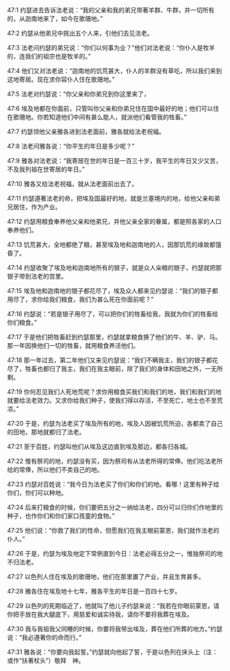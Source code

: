<a id="1"></a>47:1  约瑟进去告诉法老说：“我的父亲和我的弟兄带著羊群、牛群，并一切所有的，从迦南地来了，如今在歌珊地。”  

<a id="2"></a>47:2  约瑟从他弟兄中挑出五个人来，引他们去见法老。  

<a id="3"></a>47:3  法老问约瑟的弟兄说：“你们以何事为业？”他们对法老说：“你仆人是牧羊的，连我们的祖宗也是牧羊的。”  

<a id="4"></a>47:4  他们又对法老说：“迦南地的饥荒甚大，仆人的羊群没有草吃，所以我们来到这地寄居。现在求你容仆人住在歌珊地。”  

<a id="5"></a>47:5  法老对约瑟说：“你父亲和你弟兄到你这里来了，  

<a id="6"></a>47:6  埃及地都在你面前，只管叫你父亲和你弟兄住在国中最好的地；他们可以住在歌珊地。你若知道他们中间有甚么能人，就派他们看管我的牲畜。”  

<a id="7"></a>47:7  约瑟领他父亲雅各进到法老面前，雅各就给法老祝福。  

<a id="8"></a>47:8  法老问雅各说：“你平生的年日是多少呢？”  

<a id="9"></a>47:9  雅各对法老说：“我寄居在世的年日是一百三十岁，我平生的年日又少又苦，不及我列祖在世寄居的年日。”  

<a id="10"></a>47:10  雅各又给法老祝福，就从法老面前出去了。  

<a id="11"></a>47:11  约瑟遵著法老的命，把埃及国最好的地，就是兰塞境内的地，给他父亲和弟兄居住，作为产业。　  

<a id="12"></a>47:12  约瑟用粮食奉养他父亲和他弟兄，并他父亲全家的眷属，都是照各家的人口奉养他们。  

<a id="13"></a>47:13  饥荒甚大，全地都绝了粮，甚至埃及地和迦南地的人，因那饥荒的缘故都饿昏了。  

<a id="14"></a>47:14  约瑟收聚了埃及地和迦南地所有的银子，就是众人籴粮的银子，约瑟就把那银子带到法老的宫里。  

<a id="15"></a>47:15  埃及地和迦南地的银子都花尽了，埃及众人都来见约瑟说：“我们的银子都用尽了，求你给我们粮食，我们为甚么死在你面前呢？”  

<a id="16"></a>47:16  约瑟说：“若是银子用尽了，可以把你们的牲畜给我，我就为你们的牲畜给你们粮食。”  

<a id="17"></a>47:17  于是他们把牲畜赶到约瑟那里，约瑟就拿粮食换了他们的牛、羊、驴、马。那一年因换他们一切的牲畜，就用粮食养活他们。  

<a id="18"></a>47:18  那一年过去，第二年他们又来见约瑟说：“我们不瞒我主，我们的银子都花尽了，牲畜也都归了我主，我们在我主眼前，除了我们的身体和田地之外，一无所剩。  

<a id="19"></a>47:19  你何忍见我们人死地荒呢？求你用粮食买我们和我们的地，我们和我们的地就要给法老效力。又求你给我们种子，使我们得以存活，不至死亡，地土也不至荒凉。”  

<a id="20"></a>47:20  于是，约瑟为法老买了埃及所有的地，埃及人因被饥荒所迫，各都卖了自己的田地，那地就都归了法老。  

<a id="21"></a>47:21  至于百姓，约瑟叫他们从埃及这边直到埃及那边，都各归各城。  

<a id="22"></a>47:22  惟有祭司的地，约瑟没有买，因为祭司有从法老所得的常俸。他们吃法老所给的常俸，所以他们不卖自己的地。  

<a id="23"></a>47:23  约瑟对百姓说：“我今日为法老买了你们和你们的地。看哪！这里有种子给你们，你们可以种地。  

<a id="24"></a>47:24  后来打粮食的时候，你们要把五分之一纳给法老，四分可以归你们作地里的种子，也作你们和你们家口孩童的食物。”  

<a id="25"></a>47:25  他们说：“你救了我们的性命，但愿我们在我主眼前蒙恩，我们就作法老的仆人。”  

<a id="26"></a>47:26  于是，约瑟为埃及地定下常例直到今日：法老必得五分之一，惟独祭司的地不归法老。  

<a id="27"></a>47:27  以色列人住在埃及的歌珊地，他们在那里置了产业，并且生育甚多。  

<a id="28"></a>47:28  雅各住在埃及地十七年，雅各平生的年日是一百四十七岁。  

<a id="29"></a>47:29  以色列的死期临近了，他就叫了他儿子约瑟来说：“我若在你眼前蒙恩，请你把手放在我大腿底下，用慈爱和诚实待我，请你不要将我葬在埃及。  

<a id="30"></a>47:30  我与我祖我父同睡的时候，你要将我带出埃及，葬在他们所葬的地方。”约瑟说：“我必遵著你的命而行。”  

<a id="31"></a>47:31  雅各说：“你要向我起誓。”约瑟就向他起了誓，于是以色列在床头上（注：或作“扶著杖头”）敬拜　神。  
